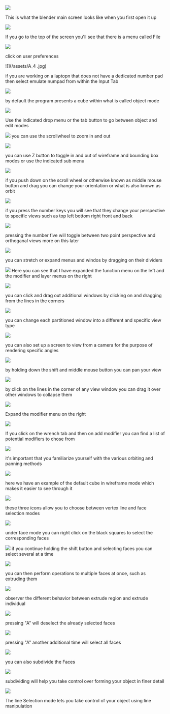 ![](/assets/A_1.jpg)

This is what the blender main screen looks like when you first open it up

![](/assets/A_2.jpg)

If you go to the top of the screen you'll see that there is a menu called File

![](/assets/A_3.jpg)

click on user preferences

![](/assets/A_4 .jpg)

if you are working on a laptopn that does not have a dedicated number pad then select emulate numpad from within the Input Tab

![](/assets/A_5.jpg)

by default the program presents a cube within what is called object mode

![](/assets/A_6.jpg)

Use the indicated drop menu or the tab button to go between object and edit modes

![](/assets/A_7.jpg)
you can use the scrollwheel to zoom in and out

![](/assets/A_8.jpg)

you can use Z button to toggle in and out of wireframe and bounding box modes or use the indicated sub menu

![](/assets/A_9.jpg)

if you push down on the scroll wheel or otherwise known as middle mouse button and drag you can change your orientation or what is also known as orbit

![](/assets/A_10.jpg)

if you press the number keys you will see that they change your perspective to specific views such as top left bottom right front and back

![](/assets/A_11.jpg)

pressing the number five will toggle between two point perspective and orthoganal views more on this later

![](/assets/A_12.jpg)

you can stretch or expand menus and windos by dragging on their dividers

![](/assets/A_13.jpg)
Here you can see that I have expanded the function menu on the left and the modifier and layer menus on the right

![](/assets/A_14.jpg)

you can click and drag out additional windows by clicking on and dragging from the lines in the corners

![](/assets/A_15.jpg)

you can change each partitioned window into a different and specific view type

![](/assets/A_16.jpg)

you can also set up a screen to view from a camera for the purpose of rendering specific angles

![](/assets/A_17.jpg)

by holding down the shift and middle mouse button you can pan your view

![](/assets/A_18.jpg)

by click on the lines in the corner of any view window you can drag it over other windows to collapse them

![](/assets/A_19.jpg)

Expand the modifier menu on the right

![](/assets/A_20.jpg)

If you click on the wrench tab and then on add modifier you can find a list of potential modifiers to chose from

![](/assets/A_21.jpg)

it's important that you familiarize yourself with the various orbiting and panning methods

![](/assets/A_22.jpg)

here we have an example of the default cube in wireframe mode which makes it easier to see through it

![](/assets/A_23.jpg)

these three icons allow you to choose between vertex line and face selection modes

![](/assets/A_24.jpg)

under face mode you can right click on the black squares to select the corresponding faces

![](/assets/A_25.jpg)
if you continue holding the shift button and selecting faces you can select several at a time

![](/assets/A_26.jpg)

you can then perform operations to multiple faces at once, such as extruding them

![](/assets/A_27.jpg)

observer the different behavior between extrude region and extrude individual

![](/assets/A_28.jpg)

pressing "A" will deselect the already selected faces

![](/assets/A_29.jpg)

pressing "A" another additional time will select all faces

![](/assets/A_30a.jpg) 

you can also subdivide the Faces 

![](/assets/A_30.jpg)

subdividing will help you take control over forming your object in finer detail

![](/assets/A_31.jpg)

The line Selection mode lets you take control of your object using line manipulation









